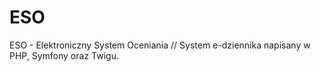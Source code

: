 # ESO
ESO - Elektroniczny System Oceniania // System e-dziennika napisany w PHP, Symfony oraz Twigu.
